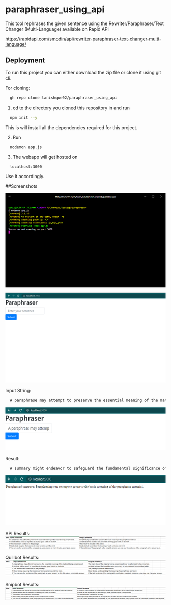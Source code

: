 # paraphraser_using_api

This tool rephrases the given sentence using the 
Rewriter/Paraphraser/Text Changer (Multi-Language)
available on Rapid API 

https://rapidapi.com/smodin/api/rewriter-paraphraser-text-changer-multi-language/


## Deployment

To run this project you can either download the zip file or clone it using git cli.

For cloning:

```bash
  gh repo clone tanishque02/paraphraser_using_api
```

1. cd to the directory you cloned this repository in and run
```bash
  npm init --y
```
This is will install all the dependencies required for this project.

2. Run
```bash
  nodemon app.js
```
3. The webapp will get hosted on
```
  localhost:3000
```
Use it accordingly.

##Screenshots

![hyper Screenshot](images/hyper.png)

![running](images/first.png)

Input String:
```bash
  A paraphrase may attempt to preserve the essential meaning of the material being paraphrased.
```
![submit](images/second.png)

Result:
```bash
  A summary might endeavor to safeguard the fundamental significance of the material being summarized.
```
![result](images/third.png)

API Results:
![api_results](images/api_results.png)

Quillbot Results:
![quillbot_results](images/quillbot_results.png)

Snipbot Results:
![snipbot_results](images/snipbot_results.png)
